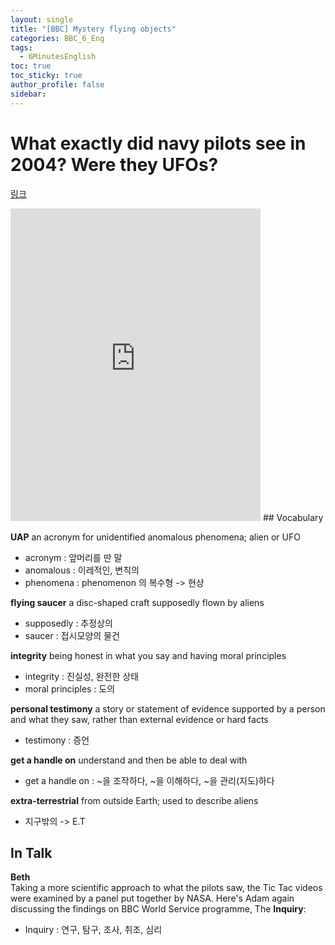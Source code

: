 ```yaml
---
layout: single
title: "[BBC] Mystery flying objects"
categories: BBC_6_Eng
tags:
  - 6MinutesEnglish
toc: true
toc_sticky: true
author_profile: false
sidebar:
---
```

# What exactly did navy pilots see in 2004? Were they UFOs?

[링크](https://www.bbc.co.uk/learningenglish/korean/features/6-minute-english_2023/ep-231116)

<iframe width="400" height="500" frameborder="0" src="https://www.bbc.co.uk/programmes/p0grwwhd/player"></iframe>
## Vocabulary

**UAP**
an acronym for unidentified anomalous phenomena; alien or UFO
- acronym : 앞머리를 딴 말
- anomalous : 이레적인, 변칙의
- phenomena : phenomenon 의 복수형 -> 현상

**flying saucer**
a disc-shaped craft supposedly flown by aliens
- supposedly : 추정상의
- saucer : 접시모양의 물건

**integrity**
being honest in what you say and having moral principles
- integrity : 진실성, 완전한 상태
- moral principles : 도의

**personal testimony**
a story or statement of evidence supported by a person and what they saw, rather than external evidence or hard facts
- testimony : 증언

**get a handle on**
understand and then be able to deal with
- get a handle on : ~을 조작하다, ~을 이해하다, ~을 관리(지도)하다

**extra-terrestrial**
from outside Earth; used to describe aliens
- 지구밖의 -> E.T

## In Talk

**Beth**  
Taking a more scientific approach to what the pilots saw, the Tic Tac videos were examined by a panel put together by NASA. Here's Adam again discussing the findings on BBC World Service programme, The **Inquiry**:
- Inquiry : 연구, 탐구, 조사, 취조, 심리

